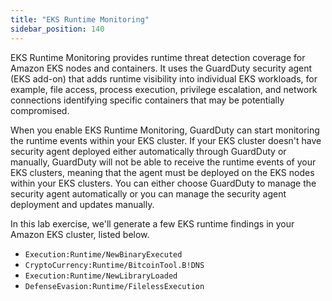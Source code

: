 ```yaml
---
title: "EKS Runtime Monitoring"
sidebar_position: 140
---
```


EKS Runtime Monitoring provides runtime threat detection coverage for Amazon EKS nodes and containers. It uses the GuardDuty security agent (EKS add-on) that adds runtime visibility into individual EKS workloads, for example, file access, process execution, privilege escalation, and network connections identifying specific containers that may be potentially compromised. 

When you enable EKS Runtime Monitoring, GuardDuty can start monitoring the runtime events within your EKS cluster. If your EKS cluster doesn't have security agent deployed either automatically through GuardDuty or manually, GuardDuty will not be able to receive the runtime events of your EKS clusters, meaning that the agent must be deployed on the EKS nodes within your EKS clusters. You can either choose GuardDuty to manage the security agent automatically or you can manage the security agent deployment and updates manually.

In this lab exercise, we'll generate a few EKS runtime findings in your Amazon EKS cluster, listed below.

- `Execution:Runtime/NewBinaryExecuted`
- `CryptoCurrency:Runtime/BitcoinTool.B!DNS`
- `Execution:Runtime/NewLibraryLoaded`
- `DefenseEvasion:Runtime/FilelessExecution`